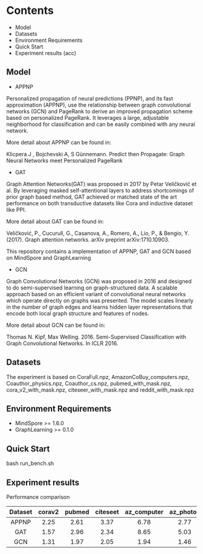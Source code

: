 # Contents

- Model
- Datasets
- Environment Requirements
- Quick Start
- Experiment results (acc)

## Model

- APPNP

Personalized propagation of neural predictions (PPNP), and its fast approximation (APPNP), use the relationship between graph convolutional networks (GCN) and PageRank to derive an improved propagation scheme based on personalized PageRank. It leverages a large, adjustable neighborhood for classification and can be easily combined with any neural network.

More detail about APPNP can be found in:

Klicpera J , Bojchevski A, S Günnemann. Predict then Propagate: Graph Neural Networks meet Personalized PageRank

- GAT

Graph Attention Networks(GAT) was proposed in 2017 by Petar Veličković et al. By leveraging masked self-attentional layers to address shortcomings of prior graph based method, GAT achieved or matched state of the art performance on both transductive datasets like Cora and inductive dataset like PPI.

More detail about GAT can be found in:

Veličković, P., Cucurull, G., Casanova, A., Romero, A., Lio, P., & Bengio, Y. (2017). Graph attention networks. arXiv preprint arXiv:1710.10903.

This repository contains a implementation of APPNP, GAT and GCN based on MindSpore and GraphLearning

- GCN

Graph Convolutional Networks (GCN) was proposed in 2016 and designed to do semi-supervised learning on graph-structured data. A scalable approach based on an efficient variant of convolutional neural networks which operate directly on graphs was presented. The model scales linearly in the number of graph edges and learns hidden layer representations that encode both local graph structure and features of nodes.

More detail about GCN can be found in:

Thomas N. Kipf, Max Welling. 2016. Semi-Supervised Classification with Graph Convolutional Networks. In ICLR 2016.

## Datasets

The experiment is based on CoraFull.npz, AmazonCoBuy_computers.npz, Coauthor_physics.npz, Coauthor_cs.npz, pubmed_with_mask.npz, cora_v2_with_mask.npz, citeseer_with_mask.npz and reddit_with_mask.npz

## Environment Requirements

- MindSpore >= 1.6.0
- GraphLearning >= 0.1.0

## Quick Start

bash run_bench.sh

## Experiment results

Performance comparison

| Dataset | corav2 | pubmed | citeseet | az_computer | az_photos |
| :----: | :----: | :----: | :----: | :----: | :----: |
| APPNP | 2.25 | 2.61 | 3.37 | 6.78 | 2.77 |
| GAT | 1.57 | 2.96 | 2.34 | 8.65 | 5.03 |
| GCN | 1.31 | 1.97 | 2.05 | 1.94 | 1.46 |